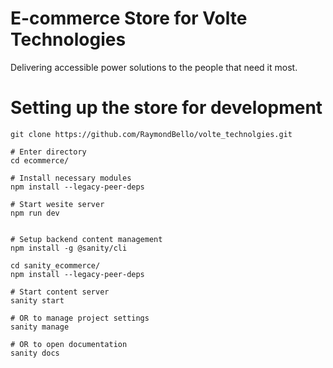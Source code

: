 # E-commerce Store for Volte Technologies
Delivering accessible power solutions to the people that need it most.

# Setting up the store for development
```
git clone https://github.com/RaymondBello/volte_technolgies.git

# Enter directory
cd ecommerce/

# Install necessary modules
npm install --legacy-peer-deps

# Start wesite server
npm run dev


# Setup backend content management
npm install -g @sanity/cli

cd sanity_ecommerce/
npm install --legacy-peer-deps

# Start content server
sanity start

# OR to manage project settings
sanity manage

# OR to open documentation
sanity docs

```